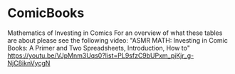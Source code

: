 # ComicBooks
Mathematics of Investing in Comics
For an overview of what these tables are about please see the following video: 
"ASMR MATH: Investing in Comic Books: A Primer and Two Spreadsheets, Introduction, How to"
https://youtu.be/VJpMnm3Uqs0?list=PL9sfzC9bUPxm_pjKjr_g-NjC8iknVycgN
